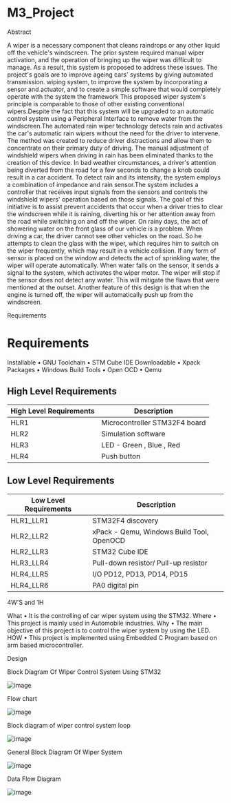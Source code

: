 # M3_Project

Abstract

A wiper is a necessary component that cleans raindrops or any other liquid off the vehicle's windscreen. The prior system required manual wiper activation, and the operation of bringing up the wiper was difficult to manage. As a result, this system is proposed to address these issues. The project's goals are to improve ageing cars' systems by giving automated transmission. wiping system, to improve the system by incorporating a sensor and actuator, and to create a simple software that would completely operate with the system the framework This proposed wiper system's principle is comparable to those of other existing conventional wipers.Despite the fact that this system will be upgraded to an automatic control system using a Peripheral Interface to remove water from the windscreen.The automated rain wiper technology detects rain and activates the car's automatic rain wipers without the need for the driver to intervene. The method was created to reduce driver distractions and allow them to concentrate on their primary duty of driving. The manual adjustment of windshield wipers when driving in rain has been eliminated thanks to the creation of this device. In bad weather circumstances, a driver's attention being diverted from the road for a few seconds to change a knob could result in a car accident. To detect rain and its intensity, the system employs a combination of impedance and rain sensor.The system includes a controller that receives input signals from the sensors and controls the windshield wipers' operation based on those signals. The goal of this initiative is to assist prevent accidents that occur when a driver tries to clear the windscreen while it is raining, diverting his or her attention away from the road while switching on and off the wiper. On rainy days, the act of showering water on the front glass of our vehicle is a problem. When driving a car, the driver cannot see other vehicles on the road. So he attempts to clean the glass with the wiper, which requires him to switch on the wiper frequently, which may result in a vehicle collision. If any form of sensor is placed on the window and detects the act of sprinkling water, the wiper will operate automatically. When water falls on the sensor, it sends a signal to the system, which activates the wiper motor. The wiper will stop if the sensor does not detect any water. This will mitigate the flaws that were mentioned at the outset. Another feature of this design is that when the engine is turned off, the wiper will automatically push up from the windscreen.

Requirements

# Requirements

Installable
•	GNU Toolchain
•	STM Cube IDE
Downloadable
•	Xpack Packages
•	Windows Build Tools
•	Open OCD
•	Qemu

## High Level Requirements
| High Level Requirements  | Description |
| ------------- | ------------- |
| HLR1  | Microcontroller STM32F4 board |
| HLR2  | Simulation software|
| HLR3  | LED - Green , Blue , Red |
| HLR4  | Push button |

## Low Level Requirements
| Low Level Requirements	  | Description |
| ------------- | ------------- |
| HLR1_LLR1 | STM32F4 discovery  |
| HLR2_LLR2 | xPack - Qemu, Windows Build Tool, OpenOCD |
| HLR2_LLR3 | STM32 Cube IDE |
| HLR3_LLR4 |Pull-down resistor/ Pull-up resistor  | 
| HLR4_LLR5 | I/O PD12, PD13, PD14, PD15|
| HLR4_LLR6 | PA0 digital pin  |

4W'S and 1H

What
•	It is the controlling of car wiper system using the STM32.
Where
•	This project is mainly used in Automobile industries.
Why
•	The main objective of this project is to control the wiper system by using the LED.
HOW
•	This project is implemented using Embedded C Program based on arm based microcontroller.

Design

Block Diagram Of Wiper Control System Using STM32

![image](https://user-images.githubusercontent.com/102878158/168502242-2a8d2dba-9f15-4a4a-870c-d87cac727fde.png)

Flow chart

![image](https://user-images.githubusercontent.com/102878158/168811890-2671a1b5-fc0e-4701-8c6b-dd8ac73860e1.png)

Block diagram of wiper control system loop

![image](https://user-images.githubusercontent.com/102878158/168812177-97329e0f-9f0f-4f3b-8ede-6e626ef66ac0.png)

General Block Diagram Of Wiper System

![image](https://user-images.githubusercontent.com/102878158/168817977-176c6280-5933-4d94-bd2c-d465a197d89f.png)

Data Flow Diagram

![image](https://user-images.githubusercontent.com/102878158/168812285-f56cf1ca-efe0-4210-ad95-6e2eddef8654.png)


